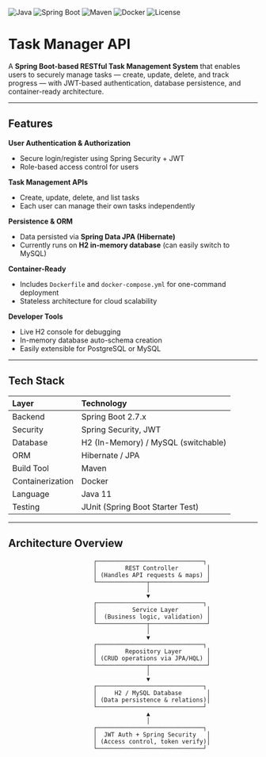 ![Java](https://img.shields.io/badge/Java-11-orange?logo=openjdk)
![Spring Boot](https://img.shields.io/badge/Spring%20Boot-2.7-brightgreen?logo=springboot)
![Maven](https://img.shields.io/badge/Maven-Build-red?logo=apachemaven)
![Docker](https://img.shields.io/badge/Docker-Ready-blue?logo=docker)
![License](https://img.shields.io/badge/License-MIT-lightgrey)

# Task Manager API

A **Spring Boot-based RESTful Task Management System** that enables users to securely manage tasks — create, update, delete, and track progress — with JWT-based authentication, database persistence, and container-ready architecture.

---

## Features

**User Authentication & Authorization**
- Secure login/register using Spring Security + JWT  
- Role-based access control for users  

**Task Management APIs**  
- Create, update, delete, and list tasks  
- Each user can manage their own tasks independently  

**Persistence & ORM**  
- Data persisted via **Spring Data JPA (Hibernate)**  
- Currently runs on **H2 in-memory database** (can easily switch to MySQL)  

**Container-Ready**  
- Includes `Dockerfile` and `docker-compose.yml` for one-command deployment  
- Stateless architecture for cloud scalability  

**Developer Tools**  
- Live H2 console for debugging  
- In-memory database auto-schema creation  
- Easily extensible for PostgreSQL or MySQL  

---

## Tech Stack

| Layer | Technology |
|:------|:------------|
| Backend | Spring Boot 2.7.x |
| Security | Spring Security, JWT |
| Database | H2 (In-Memory) / MySQL (switchable) |
| ORM | Hibernate / JPA |
| Build Tool | Maven |
| Containerization | Docker |
| Language | Java 11 |
| Testing | JUnit (Spring Boot Starter Test) |

---

## Architecture Overview

```text
                        ┌──────────────────────────────┐
                        │        REST Controller        │
                        │ (Handles API requests & maps) │
                        └──────────────┬────────────────┘
                                       │
                                       ▼
                        ┌──────────────────────────────┐
                        │          Service Layer        │
                        │  (Business logic, validation) │
                        └──────────────┬────────────────┘
                                       │
                                       ▼
                        ┌──────────────────────────────┐
                        │        Repository Layer       │
                        │ (CRUD operations via JPA/HQL) │
                        └──────────────┬────────────────┘
                                       │
                                       ▼
                        ┌──────────────────────────────┐
                        │     H2 / MySQL Database       │
                        │ (Data persistence & relations)│
                        └──────────────────────────────┘
                                       ▲
                                       │
                        ┌──────────────────────────────┐
                        │  JWT Auth + Spring Security   │
                        │ (Access control, token verify)│
                        └──────────────────────────────┘
